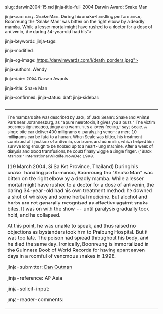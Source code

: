 slug: darwin2004-15.md
jinja-title-full: 2004 Darwin Award: Snake Man

jinja-summary: Snake Man: During his snake-handling performance, Boonreung the 'Snake Man' was bitten on the right elbow by a deadly mamba. While a lesser mortal might have rushed to a doctor for a dose of antivenin, the daring 34-year-old had his">

jinja-keywords:
jinja-tags:

jinja-modified:

jinja-og-image: https://darwinawards.com/i/death_ponders.jpeg">

jinja-authors: Wendy

jinja-date: 2004 Darwin Awards


jinja-title: Snake Man


jinja-confirmed:
jinja-status: draft
jinja-sidebar: <TABLE width="100" border="0" align="right" cellspacing="3" cellpadding="6" background="/i/bgtable.gif">
<TR>
<TD>

<P align="left"><FONT size="-1">The mamba's bite was described by
Jack, of Jack Seale's Snake and Animal Park near Johannesburg, as "a
pure neurotoxin, it gives you a buzz." The victim becomes
lightheaded, tingly and warm. "It's a lovely feeling," says Seale.
A single bite can deliver 400 milligrams of paralyzing venom; a mere
10 milligrams can be fatal to a human. When Seale was bitten, his
treatment consisted of injections of antivenin, cortisone, and
adrenalin, which helped him survive long enough to be hooked up to a
heart-lung machine. After a week of dialysis and blood transfusions,
he could finally wiggle a single finger.	("Black Mamba!"
International Wildlife, Nov/Dec 1996.</FONT></P>


(19 March 2004, Si Sa Ket Province, Thailand) During his snake-handling performance, Boonreung the "Snake Man" was bitten on the right elbow by a deadly mamba. While a lesser mortal might have rushed to a doctor for a dose of antivenin, the daring 34-year-old had his own treatment method: he downed a shot of whiskey and some herbal medicine. But alcohol and herbs are not generally recognized as effective against snake bites. It was on with the show -- until paralysis gradually took hold, and he collapsed.

At this point, he was unable to speak, and thus raised no objections as bystanders took him to Praibung Hospital. But it was too late. The poison had spread throughout his body, and he died the same day. Ironically, Boonreung is immortalized in the Guinness Book of World Records for having spent seven days in a roomful of venomous snakes in 1998.
<P align=center>
<!--#include virtual="/inc/votebar_viewvoteonly" -->

jinja-submitter: <A HREF="mailto:REMOVE-">Dan Gutman </A>

jinja-reference: AP Asia

jinja-solicit-input:

jinja-reader-comments:



<!--#include file=nav_2004.html -->


